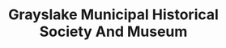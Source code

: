 ---
layout: repo
title: "Grayslake Municipal Historical Society And Museum"
id: 15893
permalink: repos/15893/
---